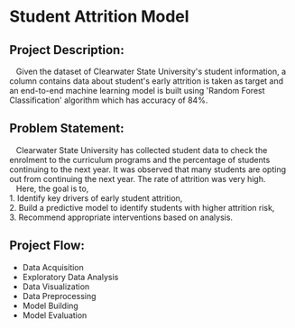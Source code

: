 # Student Attrition Model

## Project Description:
&nbsp;&nbsp;&nbsp;Given the dataset of Clearwater State University's student information, a column contains data about student's early attrition is taken as target and an end-to-end machine learning model is built using 'Random Forest Classification' algorithm which has accuracy of 84%.

## Problem Statement:
&nbsp;&nbsp;&nbsp;Clearwater State University has collected student data to check the enrolment to the curriculum programs and the percentage of students continuing to the next year. It was observed that many students are opting out from continuing the next year. The rate of attrition was very high. <br />
&nbsp;&nbsp;&nbsp;Here, the goal is to, <br />
    1. Identify key drivers of early student attrition, <br />
    2. Build a predictive model to identify students with higher attrition risk, <br />
    3. Recommend appropriate interventions based on analysis. <br />
    
## Project Flow:
  - Data Acquisition
  - Exploratory Data Analysis
  - Data Visualization
  - Data Preprocessing
  - Model Building
  - Model Evaluation
